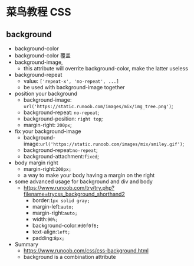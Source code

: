 # 菜鸟教程 CSS

## background

- background-color
- background-color 覆盖
- background-image,
  - this attribute will overrite background-color, make the latter useless
- background-repeat
  - value: `['repeat-x', 'no-repeat', ...]`
  - be used with background-image together
- position your background
  - background-image: `url('https://static.runoob.com/images/mix/img_tree.png')`;
  - background-repeat: `no-repeat`;
  - background-position: `right top`;
  - margin-right: `200px`;
- fix your background-image
  - background-image:`url('https://static.runoob.com/images/mix/smiley.gif')`;
  - background-repeat:`no-repeat`;
  - background-attachment:`fixed`;
- body margin right
  - margin-right:`200px;`
  - a way to make your body having a margin on the right
- some advanced usage for background and div and body
  - https://www.runoob.com/try/try.php?filename=trycss_background_shorthand2
    - border:`1px solid gray;`
    - margin-left:`auto;`
    - margin-right:`auto;`
    - width:`90%;`
    - background-color:`#d0f0f6;`
    - text-align:`left;`
    - padding:`8px;`
- Summary
  - https://www.runoob.com/css/css-background.html
  - background is a combination attribute
